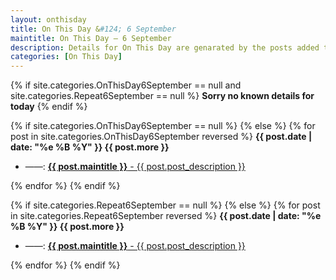 ```yaml
---
layout: onthisday
title: On This Day &#124; 6 September
maintitle: On This Day — 6 September
description: Details for On This Day are genarated by the posts added to the website so the content is subject to changes/updates over time.
categories: [On This Day]
---
```


{% if site.categories.OnThisDay6September == null and site.categories.Repeat6September == null %}
<strong>Sorry no known details for today</strong>
{% endif %}

{% if site.categories.OnThisDay6September == null %}
{% else %}
{% for post in site.categories.OnThisDay6September reversed %}
<strong>{{ post.date | date: "%e %B %Y" }} {{ post.more }}</strong>
<ul>
<li> ——: <a href="{{ post.url }}"><strong>{{ post.maintitle }}</strong> - {{ post.post_description }}</a></li>
</ul>
{% endfor %}
{% endif %}

{% if site.categories.Repeat6September == null %}
{% else %}
{% for post in site.categories.Repeat6September reversed %}
<strong>{{ post.date | date: "%e %B %Y" }} {{ post.more }}</strong>
<ul>
<li> ——: <a href="{{ post.url }}"><strong>{{ post.maintitle }}</strong> - {{ post.post_description }}</a></li>
</ul>
{% endfor %}
{% endif %}
